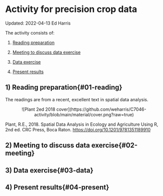# Activity for precision crop data
Updated: 2022-04-13 
Ed Harris

The activity consists of:

1) [Reading preparation](#01-reading)

2) [Meeting to discuss data exercise](#02-meeting)

3) [Data exercise](#03-data)

4) [Present results](#04-present)


## 1) Reading preparation{#01-reading}

The readings are from a recent, excellent text in spatial data analysis.

<center>
![Plant 2ed 2018 cover](https://github.com/weharris/C7046-activity/blob/main/material/cover.png?raw=true)
</center>

Plant, R.E., 2018. Spatial Data Analysis in Ecology and Agriculture Using R, 2nd ed. CRC Press, Boca Raton. https://doi.org/10.1201/9781351189910



## 2) Meeting to discuss data exercise{#02-meeting}

## 3) Data exercise{#03-data}

## 4) Present results{#04-present}